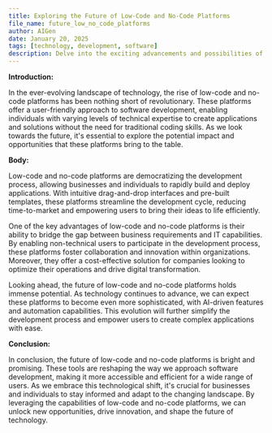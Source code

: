 ```yaml
---
title: Exploring the Future of Low-Code and No-Code Platforms
file_name: future_low_no_code_platforms
author: AIGen
date: January 20, 2025
tags: [technology, development, software]
description: Delve into the exciting advancements and possibilities of low-code and no-code platforms in the tech industry.
---
```


**Introduction:**

In the ever-evolving landscape of technology, the rise of low-code and no-code platforms has been nothing short of revolutionary. These platforms offer a user-friendly approach to software development, enabling individuals with varying levels of technical expertise to create applications and solutions without the need for traditional coding skills. As we look towards the future, it's essential to explore the potential impact and opportunities that these platforms bring to the table.

**Body:**

Low-code and no-code platforms are democratizing the development process, allowing businesses and individuals to rapidly build and deploy applications. With intuitive drag-and-drop interfaces and pre-built templates, these platforms streamline the development cycle, reducing time-to-market and empowering users to bring their ideas to life efficiently.

One of the key advantages of low-code and no-code platforms is their ability to bridge the gap between business requirements and IT capabilities. By enabling non-technical users to participate in the development process, these platforms foster collaboration and innovation within organizations. Moreover, they offer a cost-effective solution for companies looking to optimize their operations and drive digital transformation.

Looking ahead, the future of low-code and no-code platforms holds immense potential. As technology continues to advance, we can expect these platforms to become even more sophisticated, with AI-driven features and automation capabilities. This evolution will further simplify the development process and empower users to create complex applications with ease.

**Conclusion:**

In conclusion, the future of low-code and no-code platforms is bright and promising. These tools are reshaping the way we approach software development, making it more accessible and efficient for a wide range of users. As we embrace this technological shift, it's crucial for businesses and individuals to stay informed and adapt to the changing landscape. By leveraging the capabilities of low-code and no-code platforms, we can unlock new opportunities, drive innovation, and shape the future of technology.